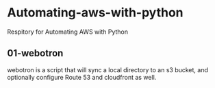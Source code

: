 # Automating-aws-with-python
Respitory for Automating AWS with Python


## 01-webotron

webotron is a script that will sync a local directory to an s3 bucket, and optionally configure Route 53 and cloudfront as well.
